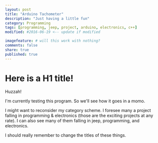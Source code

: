 ```yaml
---
layout: post
title: "Arduino Tachometer"
description: "Just having a little fun"
category: Programming
tags: [programming, jeep, project, arduino, electronics, c++]
modified: #2016-06-19 <-- update if modified

imagefeature: # will this work with nothing?
comments: false
share: true
published: true
---
```


# Here is a H1 title!

Huzzah!

I'm currently testing this program. So we'll see how it goes in a momo.

I might want to reconsider my category scheme. I foresee many a project falling in programming & electronics (those are the exciting projects at any rate). I can also see many of them falling in jeep, programming, and electronics.

I should really remember to change the titles of these things.
